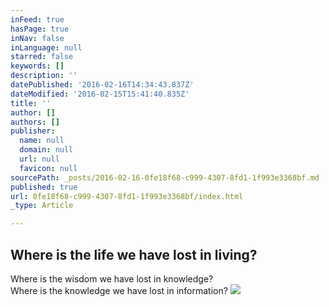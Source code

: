 ```yaml
---
inFeed: true
hasPage: true
inNav: false
inLanguage: null
starred: false
keywords: []
description: ''
datePublished: '2016-02-16T14:34:43.837Z'
dateModified: '2016-02-15T15:41:40.835Z'
title: ''
author: []
authors: []
publisher:
  name: null
  domain: null
  url: null
  favicon: null
sourcePath: _posts/2016-02-16-0fe18f68-c999-4307-8fd1-1f993e3368bf.md
published: true
url: 0fe18f68-c999-4307-8fd1-1f993e3368bf/index.html
_type: Article

---
```

## Where is the life we have lost in living?  
Where is the wisdom we have lost in knowledge?  
Where is the knowledge we have lost in information?
![](https://the-grid-user-content.s3-us-west-2.amazonaws.com/86e46def-b6b6-4f49-b7ac-d36083d5298f.jpg)